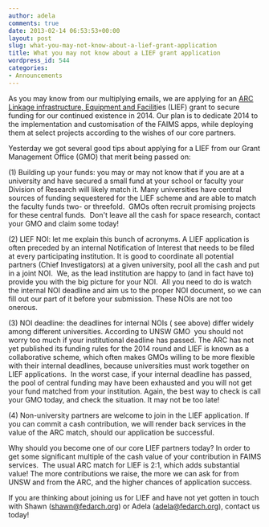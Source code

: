 ```yaml
---
author: adela
comments: true
date: 2013-02-14 06:53:53+00:00
layout: post
slug: what-you-may-not-know-about-a-lief-grant-application
title: What you may not know about a LIEF grant application
wordpress_id: 544
categories:
- Announcements
---
```


As you may know from our multiplying emails, we are applying for an [ARC Linkage infrastructure, Equipment and Facilit](http://www.arc.gov.au/ncgp/lief/lief_default.htm)ies (LIEF) grant to secure funding for our continued existence in 2014. Our plan is to dedicate 2014 to the implementation and customisation of the FAIMS apps, while deploying them at select projects according to the wishes of our core partners.

Yesterday we got several good tips about applying for a LIEF from our Grant Management Office (GMO) that merit being passed on:

(1) Building up your funds: you may or may not know that if you are at a university and have secured a small fund at your school or faculty your Division of Research will likely match it. Many universities have central sources of funding sequestered for the LIEF scheme and are able to match the faculty funds two- or threefold.  GMOs often recruit promising projects for these central funds.  Don't leave all the cash for space research, contact your GMO and claim some today!

(2) LIEF NOI: let me explain this bunch of acronyms. A LIEF application is often preceded by an internal Notification of Interest that needs to be filed at every participating institution. It is good to coordinate all potential partners (Chief Investigators) at a given university, pool all the cash and put in a joint NOI.  We, as the lead institution are happy to (and in fact have to) provide you with the big picture for your NOI.  All you need to do is watch the internal NOI deadline and aim us to the proper NOI document, so we can fill out our part of it before your submission. These NOIs are not too onerous.

(3) NOI deadline: the deadlines for internal NOIs ( see above) differ widely among different universities. According to UNSW GMO  you should not worry too much if your institutional deadline has passed. The ARC has not yet published its funding rules for the 2014 round and LIEF is known as a collaborative scheme, which often makes GMOs willing to be more flexible with their internal deadlines, because universities must work together on LIEF applications.  In the worst case, if your internal deadline has passed, the pool of central funding may have been exhausted and you will not get your fund matched from your institution. Again, the best way to check is call your GMO today, and check the situation. It may not be too late!

(4) Non-university partners are welcome to join in the LIEF application. If you can commit a cash contribution, we will render back services in the value of the ARC match, should our application be successful.

Why should you become one of our core LIEF partners today? In order to get some significant multiple of the cash value of your contribution in FAIMS services.  The usual ARC match for LIEF is 2:1, which adds substantial value! The more contributions we raise, the more we can ask for from UNSW and from the ARC, and the higher chances of application success.

If you are thinking about joining us for LIEF and have not yet gotten in touch with Shawn (shawn@fedarch.org) or Adela (adela@fedarch.org), contact us today!
